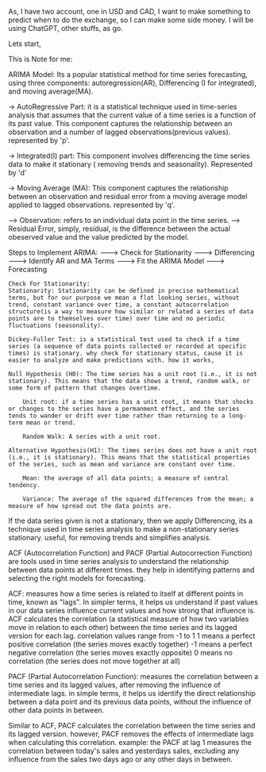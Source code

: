 
As, I have two account, one in USD and CAD, I want to make something to predict when to do the exchange, so I can make some side money. 
I will be using ChatGPT, other stuffs, as go. 

Lets start,

This is Note for me:

ARIMA Model: Its a popular statistical method for time series forecasting, using three components: autoregression(AR), Differencing (I for integrated), and moving average(MA).

-> AutoRegressive Part: it is a statistical technique used in time-series analysis that assumes that the current value of a time series is a function of its past value. This component captures the relationship between an observation and a number of lagged observations(previous values). represented by 'p'.

-> Integrated(I) part: This component involves differencing the time series data to make it stationary ( removing trends and seasonality). Represented by 'd'

-> Moving Average (MA): This component captures the relationship between an observation and residual error from a moving average model applied to lagged observations. represented by 'q'.

 --> Observation: refers to an individual data point in the time series. 
 --> Residual Error, simply, residual, is the difference between the actual obeserved value and the value predicted by the model. 

Steps to Implement ARIMA:
    ---> Check for Stationarity
    ---> Differencing
    ---> Identify AR and MA Terms
    ---> Fit the ARIMA Model
    ---> Forecasting


    Check For Stationarity:
    Stationarity: Stationarity can be defined in precise mathematical terms, but for our purpose we mean a flat looking series, without trend, constant variance over time, a constant autocorrelation structure(is a way to measure how similar or related a series of data points are to themselves over time) over time and no periodic fluctuations (seasonality). 

    Dickey-Fuller Test: is a statistical test used to check if a time series (a sequence of data points collected or recorded at specific times) is stationary. why check for stationary status, cause it is easier to analyze and make predictions with. how it works, 

    Null Hypothesis (H0): The time series has a unit root (i.e., it is not stationary). This means that the data shows a trend, random walk, or some form of pattern that changes overtime.

        Unit root: if a time series has a unit root, it means that shocks or changes to the series have a permanment effect, and the series tends to wander or drift over time rather than returning to a long-term mean or trend. 

        Random Walk: A series with a unit root. 

    Alternative Hypothesis(H1): The times series does not have a unit root (i.e., it is stationary). This means that the statistical properties of the series, such as mean and variance are constant over time. 

        Mean: the average of all data points; a measure of central tendency.

        Variance: The average of the squared differences from the mean; a measure of how spread out the data points are.


If the data series given is not a stationary, then we apply Differencing, its a technique used in time series analysis to make a non-stationary series stationary. useful, for removing trends and simplifies analysis. 

ACF (Autocorrelation Function) and PACF (Partial Autocorrection Function) are tools used in time series analysis to understand the relationship between data points at different times. they help in identifying patterns and selecting the right models for forecasting. 

ACF: measures how a time series is related to itself at different points in time, known as "lags". In simpler terms, it helps us understand if past values in our data series influence current values and how strong that influence is. ACF calculates the correlation (a statistical measure of how two variables move in relation to each other) between the time series and its lagged version for each lag. correlation values range from -1 to 1
     1 means a perfect positive correlation (the series moves exactly together)
     -1 means a perfect negative correlation (the series moves exactly opposite)
     0 means no correlation (the series does not move together at all)


PACF (Partial Autocorrelation Function): measures the correlation between a time series and its lagged values, after removing the influence of intermediate lags. in simple terms, it helps us identify the direct relationship between a data point and its previous data points, without the influence of other data points in between. 

Similar to ACF, PACF calculates the correlation between the time series and its lagged version. however, PACF removes the effects of intermediate lags when calculating this correlation.
    example: the PACF at lag 1 measures the correlation between today's sales and yesterdays sales, excluding any influence from the sales two days ago or any other days in between. 

    


